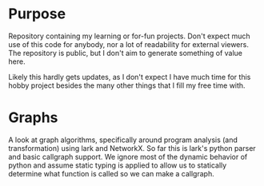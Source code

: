 # Purpose
Repository containing my learning or for-fun projects. Don't expect much use of this code for anybody, nor a lot of readability for external viewers. The repository is public, but I don't aim to generate something of value here.

Likely this hardly gets updates, as I don't expect I have much time for this hobby project besides the many other things that I fill my free time with.

# Graphs

A look at graph algorithms, specifically around program analysis (and transformation) using lark and NetworkX. So far this is lark's python parser and basic callgraph support. We ignore most of the dynamic behavior of python and assume static typing is applied to allow us to statically determine what function is called so we can make a callgraph.